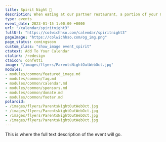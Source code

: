 ```yaml
---
title: Spirit Night 🎉
description: When eating at our partner restaurant, a portion of your meal will go back to Colwich HSO.
type: events
event_date: 2023-01-15 1:00:00 +0000
url: "/calendar/spiritnight3"
fullUrl: "https://colwichhso.com/calendar/spiritnight3"
pageImage: "https://colwichhso.com/og_img.png"
page_status: comingsoon
custom_class: "show_image event_spirit"
ctatext: Add To Your Calendar
ctalink: /redesign
ctaicon: confetti
image: "/images/flyers/ParentsNightOutWebOct.jpg"
modules:
- modules/common/featured_image.md
- modules/common/faq.md
- modules/common/calendar.md
- modules/common/sponsors.md
- modules/common/donate.md
- modules/common/footer.md
polaroid: 
- /images/flyers/ParentsNightOutWebOct.jpg
- /images/flyers/ParentsNightOutWebOct.jpg
- /images/flyers/ParentsNightOutWebOct.jpg
- /images/flyers/ParentsNightOutWebOct.jpg
---
```

This is where the full text description of the event will go.